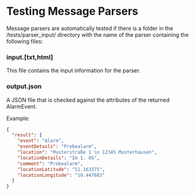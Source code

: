 # Testing Message Parsers

Message parsers are automatically tested if there is a folder in the /tests/parser_input/ directory with the name of the parser containing the following files: 

### input.[txt,html]

This file contains the input information for the parser.

### output.json

A JSON file that is checked against the attributes of the returned AlarmEvent.

Example:

```json
{
  "result": {
    "event": "Alarm",
    "eventDetails": "Probealarm",
    "location": "Musterstraße 1 \n 12345 Musterhausen",
    "locationDetails": "Im 1. OG",
    "comment": "Probealarm",
    "locationLatitude": "51.163375",
    "locationLongitude": "10.447683"
  }
}
```
